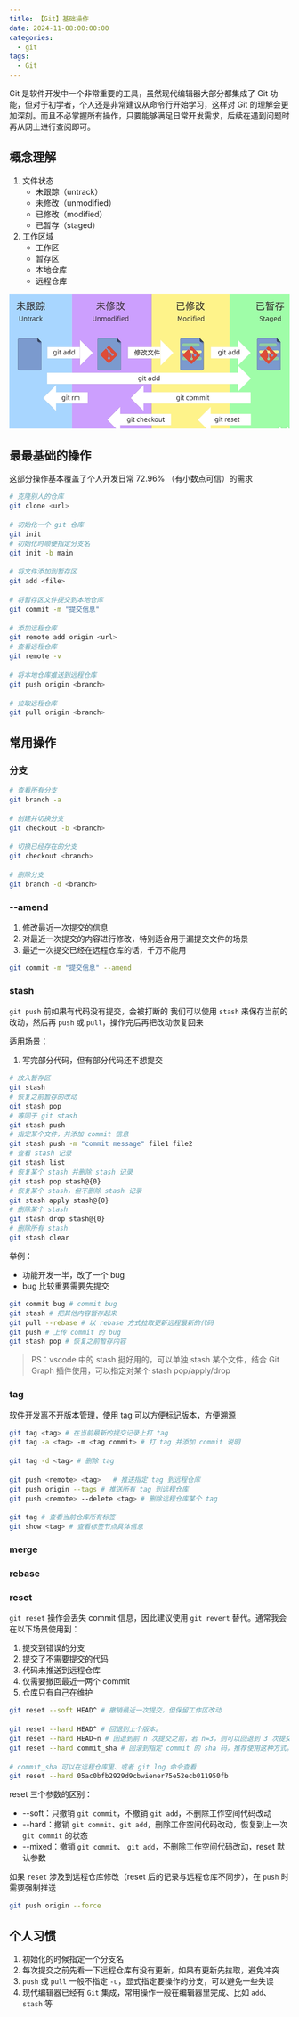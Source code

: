 ```yaml
---
title: 【Git】基础操作
date: 2024-11-08:00:00:00
categories:
  - git
tags:
  - Git
---
```


Git 是软件开发中一个非常重要的工具，虽然现代编辑器大部分都集成了 Git 功能，但对于初学者，个人还是非常建议从命令行开始学习，这样对 Git 的理解会更加深刻。而且不必掌握所有操作，只要能够满足日常开发需求，后续在遇到问题时再从网上进行查阅即可。

## 概念理解

1. 文件状态
   * 未跟踪（untrack）
   * 未修改（unmodified）
   * 已修改（modified）
   * 已暂存（staged）
2. 工作区域
   * 工作区
   * 暂存区
   * 本地仓库
   * 远程仓库

![image.png|510](https://raw.githubusercontent.com/24849748/PicBed/main/ob/202306121639294.png)

## 最最基础的操作

这部分操作基本覆盖了个人开发日常 72.96% （有小数点可信）的需求

```bash
# 克隆别人的仓库
git clone <url>

# 初始化一个 git 仓库
git init 
# 初始化时顺便指定分支名
git init -b main

# 将文件添加到暂存区
git add <file>

# 将暂存区文件提交到本地仓库
git commit -m "提交信息"

# 添加远程仓库
git remote add origin <url>
# 查看远程仓库
git remote -v

# 将本地仓库推送到远程仓库
git push origin <branch>

# 拉取远程仓库
git pull origin <branch>
```

## 常用操作

### 分支

```bash
# 查看所有分支
git branch -a

# 创建并切换分支
git checkout -b <branch>

# 切换已经存在的分支
git checkout <branch>

# 删除分支
git branch -d <branch>
```

### --amend

1. 修改最近一次提交的信息
2. 对最近一次提交的内容进行修改，特别适合用于漏提交文件的场景
3. 最近一次提交已经在远程仓库的话，千万不能用

```bash
git commit -m "提交信息" --amend
```

### stash

`git push` 前如果有代码没有提交，会被打断的
我们可以使用 `stash` 来保存当前的改动，然后再 `push` 或 `pull`，操作完后再把改动恢复回来

适用场景：
1. 写完部分代码，但有部分代码还不想提交

```bash
# 放入暂存区
git stash
# 恢复之前暂存的改动
git stash pop
# 等同于 git stash
git stash push
# 指定某个文件，并添加 commit 信息
git stash push -m "commit message" file1 file2
# 查看 stash 记录
git stash list
# 恢复某个 stash 并删除 stash 记录
git stash pop stash@{0}
# 恢复某个 stash，但不删除 stash 记录
git stash apply stash@{0}
# 删除某个 stash
git stash drop stash@{0}
# 删除所有 stash
git stash clear
```

举例：
* 功能开发一半，改了一个 bug
* bug 比较重要需要先提交

```bash
git commit bug # commit bug
git stash # 把其他内容暂存起来
git pull --rebase # 以 rebase 方式拉取更新远程最新的代码
git push # 上传 commit 的 bug
git stash pop # 恢复之前暂存内容
```

> PS：vscode 中的 stash 挺好用的，可以单独 stash 某个文件，结合 Git Graph 插件使用，可以指定对某个 stash pop/apply/drop

### tag

软件开发离不开版本管理，使用 tag 可以方便标记版本，方便溯源

```bash
git tag <tag> # 在当前最新的提交记录上打 tag
git tag -a <tag> -m <tag commit> # 打 tag 并添加 commit 说明

git tag -d <tag> # 删除 tag

git push <remote> <tag>   # 推送指定 tag 到远程仓库
git push origin --tags # 推送所有 tag 到远程仓库
git push <remote> --delete <tag> # 删除远程仓库某个 tag

git tag # 查看当前仓库所有标签
git show <tag> # 查看标签节点具体信息
```

### merge

### rebase

### reset

`git reset` 操作会丢失 commit 信息，因此建议使用 `git revert` 替代。通常我会在以下场景使用到：
1. 提交到错误的分支
2. 提交了不需要提交的代码
3. 代码未推送到远程仓库
4. 仅需要撤回最近一两个 commit
5. 仓库只有自己在维护

```bash
git reset --soft HEAD^ # 撤销最近一次提交，但保留工作区改动

git reset --hard HEAD^ # 回退到上个版本。 
git reset --hard HEAD~n # 回退到前 n 次提交之前，若 n=3，则可以回退到 3 次提交之前。 
git reset --hard commit_sha # 回滚到指定 commit 的 sha 码，推荐使用这种方式。

# commit_sha 可以在远程仓库里、或者 git log 命令查看
git reset --hard 05ac0bfb2929d9cbwiener75e52ecb011950fb
```

reset 三个参数的区别：
* --soft：只撤销 `git commit`，不撤销 `git add`，不删除工作空间代码改动
* --hard：撤销 `git commit`、`git add`，删除工作空间代码改动，恢复到上一次 `git commit` 的状态
* --mixed：撤销 `git commit`、 `git add`，不删除工作空间代码改动，reset 默认参数

如果 `reset` 涉及到远程仓库修改（reset 后的记录与远程仓库不同步），在 `push` 时需要强制推送
```bash
git push origin --force
```

## 个人习惯

1. 初始化的时候指定一个分支名
2. 每次提交之前先看一下远程仓库有没有更新，如果有更新先拉取，避免冲突
3. `push` 或 `pull` 一般不指定 `-u`，显式指定要操作的分支，可以避免一些失误
4. 现代编辑器已经有 `Git` 集成，常用操作一般在编辑器里完成、比如 `add`、`stash` 等

